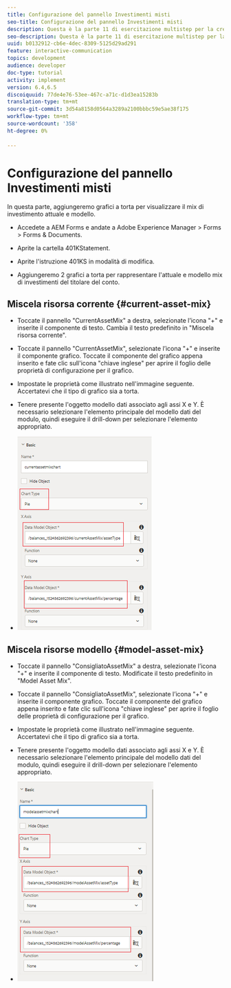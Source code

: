 ```yaml
---
title: Configurazione del pannello Investimenti misti
seo-title: Configurazione del pannello Investimenti misti
description: Questa è la parte 11 di esercitazione multistep per la creazione del primo documento di comunicazione interattiva.In questa parte, verranno aggiunti grafici a torta per visualizzare il mix di investimento corrente e modello.
seo-description: Questa è la parte 11 di esercitazione multistep per la creazione del primo documento di comunicazione interattiva.In questa parte, verranno aggiunti grafici a torta per visualizzare il mix di investimento corrente e modello.
uuid: b0132912-cb6e-4dec-8309-5125d29ad291
feature: interactive-communication
topics: development
audience: developer
doc-type: tutorial
activity: implement
version: 6.4,6.5
discoiquuid: 77de4e76-53ee-467c-a71c-d1d3ea15283b
translation-type: tm+mt
source-git-commit: 3d54a8158d0564a3289a2100bbbc59e5ae38f175
workflow-type: tm+mt
source-wordcount: '358'
ht-degree: 0%

---
```



# Configurazione del pannello Investimenti misti

In questa parte, aggiungeremo grafici a torta per visualizzare il mix di investimento attuale e modello.

* Accedete a  AEM Forms e andate a Adobe Experience Manager > Forms > Forms &amp; Documents.

* Aprite la cartella 401KStatement.

* Aprite l&#39;istruzione 401KS in modalità di modifica.

* Aggiungeremo 2 grafici a torta per rappresentare l&#39;attuale e modello mix di investimenti del titolare del conto.

## Miscela risorsa corrente {#current-asset-mix}

* Toccate il pannello &quot;CurrentAssetMix&quot; a destra, selezionate l’icona &quot;+&quot; e inserite il componente di testo. Cambia il testo predefinito in &quot;Miscela risorsa corrente&quot;.

* Toccate il pannello &quot;CurrentAssetMix&quot;, selezionate l’icona &quot;+&quot; e inserite il componente grafico. Toccate il componente del grafico appena inserito e fate clic sull&#39;icona &quot;chiave inglese&quot; per aprire il foglio delle proprietà di configurazione per il grafico.

* Impostate le proprietà come illustrato nell&#39;immagine seguente. Accertatevi che il tipo di grafico sia a torta.

* Tenere presente l&#39;oggetto modello dati associato agli assi X e Y. È necessario selezionare l&#39;elemento principale del modello dati del modulo, quindi eseguire il drill-down per selezionare l&#39;elemento appropriato.

* ![currentassetmix](assets/currentassetmixchart.png)

## Miscela risorse modello {#model-asset-mix}

* Toccate il pannello &quot;ConsigliatoAssetMix&quot; a destra, selezionate l’icona &quot;+&quot; e inserite il componente di testo. Modificate il testo predefinito in &quot;Model Asset Mix&quot;.

* Toccate il pannello &quot;ConsigliatoAssetMix&quot;, selezionate l’icona &quot;+&quot; e inserite il componente grafico. Toccate il componente del grafico appena inserito e fate clic sull&#39;icona &quot;chiave inglese&quot; per aprire il foglio delle proprietà di configurazione per il grafico.

* Impostate le proprietà come illustrato nell&#39;immagine seguente. Accertatevi che il tipo di grafico sia a torta.

* Tenere presente l&#39;oggetto modello dati associato agli assi X e Y. È necessario selezionare l&#39;elemento principale del modello dati del modulo, quindi eseguire il drill-down per selezionare l&#39;elemento appropriato.

* ![assettype](assets/modelassettypechart.png)

